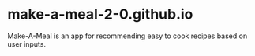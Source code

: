 # make-a-meal-2-0.github.io
Make-A-Meal is an app for recommending easy to cook recipes based on user inputs.
